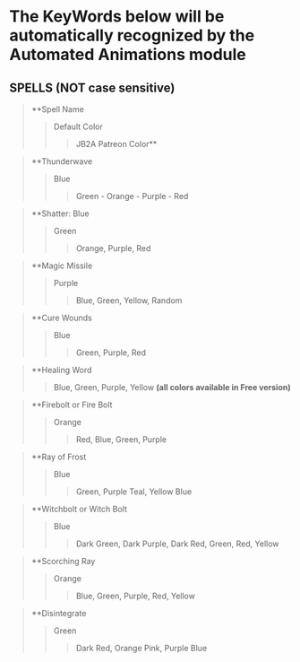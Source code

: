 # The KeyWords below will be automatically recognized by the Automated Animations module  

## SPELLS  (NOT case sensitive)

>**Spell Name
>>Default Color
>>>JB2A Patreon Color**

>**Thunderwave
>>Blue
>>>Green - Orange - Purple - Red  

>**Shatter: Blue
>>Green
>>>Orange, Purple, Red  

>**Magic Missile
>>Purple
>>>Blue, Green, Yellow, Random  

>**Cure Wounds
>>Blue
>>>Green, Purple, Red  

>**Healing Word
>>Blue, Green, Purple, Yellow **(all colors available in Free version)**  

>**Firebolt or Fire Bolt
>>Orange
>>>Red, Blue, Green, Purple  

>**Ray of Frost
>>Blue
>>>Green, Purple Teal, Yellow Blue  

>**Witchbolt or Witch Bolt
>>Blue
>>>Dark Green, Dark Purple, Dark Red, Green, Red, Yellow  

>**Scorching Ray
>>Orange
>>>Blue, Green, Purple, Red, Yellow  

>**Disintegrate
>>Green
>>>Dark Red, Orange Pink, Purple Blue


